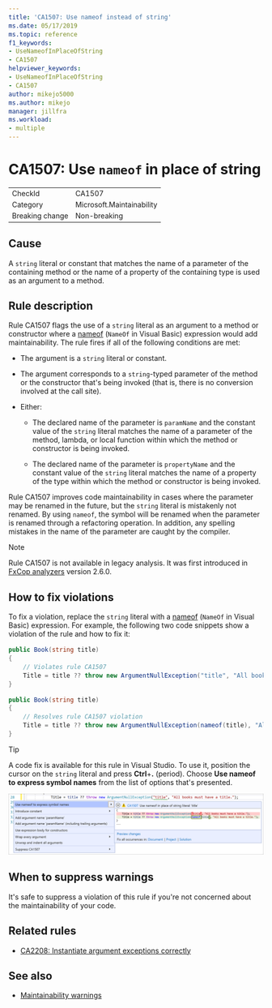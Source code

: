 ```yaml
---
title: 'CA1507: Use nameof instead of string'
ms.date: 05/17/2019
ms.topic: reference
f1_keywords:
- UseNameofInPlaceOfString
- CA1507
helpviewer_keywords:
- UseNameofInPlaceOfString
- CA1507
author: mikejo5000
ms.author: mikejo
manager: jillfra
ms.workload:
- multiple
---
```

# CA1507: Use `nameof` in place of string

|||
|-|-|
|CheckId|CA1507|
|Category|Microsoft.Maintainability|
|Breaking change|Non-breaking|

## Cause

A `string` literal or constant that matches the name of a parameter of the containing method or the name of a property of the containing type is used as an argument to a method.

## Rule description

Rule CA1507 flags the use of a `string` literal as an argument to a method or constructor where a [nameof](/dotnet/csharp/language-reference/keywords/nameof) (`NameOf` in Visual Basic) expression would add maintainability. The rule fires if all of the following conditions are met:

- The argument is a `string` literal or constant.

- The argument corresponds to a `string`-typed parameter of the method or the constructor that's being invoked (that is, there is no conversion involved at the call site).

- Either:
  - The declared name of the parameter is `paramName` and the constant value of the `string` literal matches the name of a parameter of the method, lambda, or local function within which the method or constructor is being invoked.

  - The declared name of the parameter is `propertyName` and the constant value of the `string` literal matches the name of a property of the type within which the method or constructor is being invoked.



Rule CA1507 improves code maintainability in cases where the parameter may be renamed in the future, but the `string` literal is mistakenly not renamed. By using `nameof`, the symbol will be renamed when the parameter is renamed through a refactoring operation. In addition, any spelling mistakes in the name of the parameter are caught by the compiler.

> [!NOTE]
> Rule CA1507 is not available in legacy analysis. It was first introduced in [FxCop analyzers](https://www.nuget.org/packages/Microsoft.CodeAnalysis.FxCopAnalyzers) version 2.6.0.

## How to fix violations

To fix a violation, replace the `string` literal with a [nameof](/dotnet/csharp/language-reference/keywords/nameof) (`NameOf` in Visual Basic) expression. For example, the following two code snippets show a violation of the rule and how to fix it:

```csharp
public Book(string title)
{
    // Violates rule CA1507
    Title = title ?? throw new ArgumentNullException("title", "All books must have a title.");
}
```

```csharp
public Book(string title)
{
    // Resolves rule CA1507 violation
    Title = title ?? throw new ArgumentNullException(nameof(title), "All books must have a title.");
}
```

> [!TIP]
> A code fix is available for this rule in Visual Studio. To use it, position the cursor on the `string` literal and press **Ctrl**+**.** (period). Choose **Use nameof to express symbol names** from the list of options that's presented.
>
> ![Code fix for CA1507 - use nameof to express symbol names](media/ca1507-code-fix.PNG)

## When to suppress warnings

It's safe to suppress a violation of this rule if you're not concerned about the maintainability of your code.

## Related rules

- [CA2208: Instantiate argument exceptions correctly](ca2208.md)

## See also

- [Maintainability warnings](../code-quality/maintainability-warnings.md)
